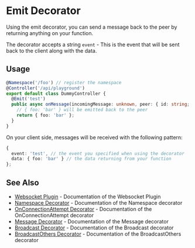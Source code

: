 # Emit Decorator

Using the emit decorator, you can send a message back to the peer by returning anything on your function.

The decorator accepts a string `event` - This is the event that will be sent back to the client along with the data.

## Usage

```typescript
@Namespace('/foo') // register the namespace
@Controller('/api/playground')
export default class DummyController {
  @Emit('test')
  public async onMessage(incomingMessage: unknown, peer: { id: string; ip: string; }): Promise<Record<string, string>> {
    // { foo: 'bar' } will be emitted back to the peer
    return { foo: 'bar' };
  }
}
```

On your client side, messages will be received with the following pattern:

```typescript
{ 
  event: 'test', // the event you specified when using the decorator
  data: { foo: 'bar' } // the data returning from your function
};
```

## See Also

- [Websocket Plugin](./websocket-plugin.md) - Documentation of the Websocket Plugin
- [Namespace Decorator](./namespace-decorator.md) - Documentation of the Namespace decorator
- [OnConnectionAttempt Decorator](./on-connection-attempt-decorator.md) - Documentation of the OnConnectionAttempt decorator
- [Message Decorator](./message-decorator.md) - Documentation of the Message decorator
- [Broadcast Decorator](./broadcast-decorator.md) - Documentation of the Broadcast decorator
- [BroadcastOthers Decorator](./broadcast-others-decorator.md) - Documentation of the BroadcastOthers decorator